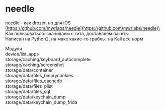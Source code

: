# needle

needle - как drozer, но для iOS\
[https://github.com/mwrlabs/needle](https://github.com/mwrlabs/needle)\
Как пользоваться: скачиваем с гита, доставляем пакеты\
Написан на Python2, на маке какие-то траблы: на Kali все норм

Модули\
device/list\_apps\
storage/caching/keyboard\_autocomplete\
storage/caching/screenshot\
storage/data/container\
storage/data/files\_binarycookies\
storage/data/files\_cachedb\
storage/data/files\_plist\
storage/data/files\_sql\
storage/data/keychain\_dump\
storage/data/keychain\_dump\_frida
